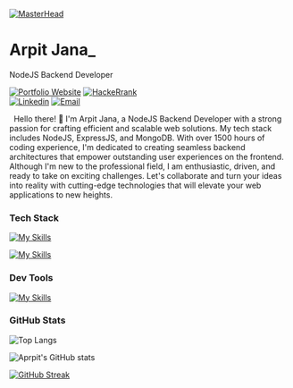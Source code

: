 [![MasterHead](https://i.pinimg.com/originals/2f/f4/28/2ff428006f3ade5f10beac69372062ab.gif)](https://rishavchanda.io)

<!-- Your title -->
# Arpit Jana_
NodeJS Backend  Developer


<!-- Your badges
You can use the website to generate badges: https://shields.io/
-->

[![Portfolio Website](https://img.shields.io/badge/_Portfolio-1F4958?style=flat&logo=appveyor&logoColor=white)](https://arpitjana21.github.io/)
[![HackeRrank](https://img.shields.io/badge/-Hackerrank-289f52?style=flat&logo=HackerRank&logoColor=white)](https://www.hackerrank.com/arpitjana2103?hr_r=1)\
[![Linkedin](https://img.shields.io/badge/-LinkedIn-blue?style=flat&logo=Linkedin&logoColor=white)](https://www.linkedin.com/in/arpitjana2103/)
[![Email](https://img.shields.io/badge/-Send_Email-red?style=flat&logo=gmail&logoColor=white)](mailto:arpitjana2103@gmail.com)



&nbsp;
Hello there! 👋 I'm Arpit Jana, a NodeJS Backend Developer with a strong passion for crafting efficient and scalable web solutions. My tech stack includes NodeJS, ExpressJS, and MongoDB. With over 1500 hours of coding experience, I'm dedicated to creating seamless backend architectures that empower outstanding user experiences on the frontend. Although I'm new to the professional field, I am enthusiastic, driven, and ready to take on exciting challenges. Let's collaborate and turn your ideas into reality with cutting-edge technologies that will elevate your web applications to new heights.

 
<h3 align="left">Tech Stack</h3>

[![My Skills](https://skillicons.dev/icons?i=html,css,js,typescript,cpp&theme=light)](https://skillicons.dev)

[![My Skills](https://skillicons.dev/icons?i=nodejs,expressjs,mongodb,mysql,redis,pug)](https://skillicons.dev)

<h3 align="left">Dev Tools</h3>

[![My Skills](https://skillicons.dev/icons?i=vscode,git,github,postman,githubactions,aws)](https://skillicons.dev)

<h3 align="left">GitHub Stats</h3>

![Top Langs](https://github-readme-stats.vercel.app/api/top-langs/?username=arpitjana21&layout=compact)

![Aprpit's GitHub stats](https://github-readme-stats.vercel.app/api?username=arpitjana21\&rank_icon=github)

[![GitHub Streak](https://github-readme-streak-stats.herokuapp.com?user=arpitjana21)](https://git.io/streak-stats)

